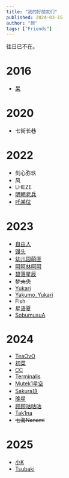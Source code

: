 ```yaml
---
title: "我的好朋友们"
published: 2024-03-15
author: "颜"
tags: ["Friends"]
---
```


往日已不在。

# 2016
- [呆](https://steamcommunity.com/profiles/76561199172556849/)

# 2020
- 七街长巷

# 2022
- 剑心弥玖
- 风
- LHEZE
- [明朝老兵](https://steamcommunity.com/profiles/76561198994991313)
- [吒某位](https://steamcommunity.com/profiles/76561199143637350)


# 2023
- [自由人](https://steamcommunity.com/profiles/76561198837752807)
- [馒头](https://steamcommunity.com/profiles/76561198443411885)
- [幼儿园萌匪](https://steamcommunity.com/profiles/76561198918160075)
- [呵呵林呵呵](https://steamcommunity.com/profiles/76561199109872048)
- [碧落星辰](https://steamcommunity.com/profiles/76561199206975005)
- ~~梦未央~~
- [Yukari](https://steamcommunity.com/profiles/76561199192625212)
- [Yakumo_Yukari](https://steamcommunity.com/profiles/76561198393247655)
- Fish
- [星语夏](https://steamcommunity.com/profiles/76561198373850548)
- [SobumusuA](https://steamcommunity.com/profiles/76561198985523543)

# 2024
- [TeaOvO](https://steamcommunity.com/profiles/76561199231335817)
- [初菜](https://steamcommunity.com/profiles/76561199372794867)
- [CC](https://steamcommunity.com/profiles/76561199157869062)
- [Terminalis](https://steamcommunity.com/profiles/76561199140321763)
- [Mutek1星空](https://steamcommunity.com/profiles/76561199015172939)
- [Sakura玖](https://steamcommunity.com/profiles/76561199356095888)
- [晚星](https://steamcommunity.com/profiles/76561199072015238)
- [顾顾咕咕咕](https://steamcommunity.com/profiles/76561198453703094)
- [Tak1na](https://steamcommunity.com/profiles/76561199364880383)
- ~~七海Nanami~~

# 2025
- [小K](https://steamcommunity.com/profiles/76561198931014672)
- [Tsubaki](https://steamcommunity.com/profiles/76561198997624879/)
